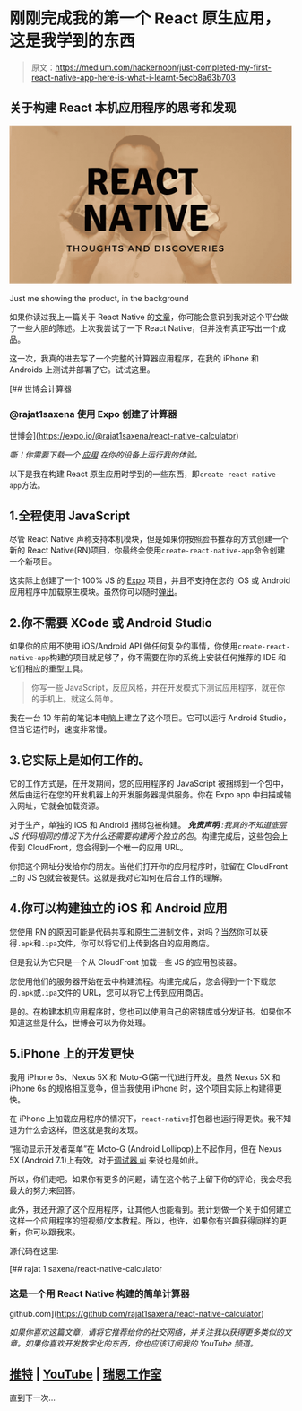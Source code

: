 # 刚刚完成我的第一个 React 原生应用，这是我学到的东西

> 原文：<https://medium.com/hackernoon/just-completed-my-first-react-native-app-here-is-what-i-learnt-5ecb8a63b703>

## 关于构建 React 本机应用程序的思考和发现

![](img/de3b527608cd5b2ccb039c04fb561a87.png)

Just me showing the product, in the background

如果你读过我上一篇关于 React Native 的[文章](https://hackernoon.com/to-go-or-not-to-go-react-native-e6f712739701)，你可能会意识到我对这个平台做了一些大胆的陈述。上次我尝试了一下 React Native，但并没有真正写出一个成品。

这一次，我真的进去写了一个完整的计算器应用程序，在我的 iPhone 和 Androids 上测试并部署了它。试试这里。

[](https://expo.io/@rajat1saxena/react-native-calculator) [## 世博会计算器

### @rajat1saxena 使用 Expo 创建了计算器

世博会](https://expo.io/@rajat1saxena/react-native-calculator) 

*嘶！你需要下载一个* [*应用*](https://itunes.apple.com/us/app/expo-client/id982107779?mt=8) *在你的设备上运行我的体验。*

以下是我在构建 React 原生应用时学到的一些东西，即`create-react-native-app`方法。

## 1.全程使用 JavaScript

尽管 React Native 声称支持本机模块，但是如果你按照脸书推荐的方式创建一个新的 React Native(RN)项目，你最终会使用`create-react-native-app`命令创建一个新项目。

这实际上创建了一个 100% JS 的 [Expo](https://expo.io/) 项目，并且不支持在您的 iOS 或 Android 应用程序中加载原生模块。虽然你可以随时[弹出](https://github.com/react-community/create-react-native-app/blob/master/EJECTING.md)。

## 2.你不需要 XCode 或 Android Studio

如果你的应用不使用 iOS/Android API 做任何复杂的事情，你使用`create-react-native-app`构建的项目就足够了，你不需要在你的系统上安装任何推荐的 IDE 和它们相应的重型工具。

> 你写一些 JavaScript，反应风格，并在开发模式下测试应用程序，就在你的手机上。就这么简单。

我在一台 10 年前的笔记本电脑上建立了这个项目。它可以运行 Android Studio，但当它运行时，速度非常慢。

## 3.它实际上是如何工作的。

它的工作方式是，在开发期间，您的应用程序的 JavaScript 被捆绑到一个包中，然后由运行在您的开发机器上的开发服务器提供服务。你在 Expo app 中扫描或输入网址，它就会加载资源。

对于生产，单独的 iOS 和 Android 捆绑包被构建。 ***免责声明*** *:我真的不知道底层 JS 代码相同的情况下为什么还需要构建两个独立的包*。构建完成后，这些包会上传到 CloudFront，您会得到一个唯一的应用 URL。

你把这个网址分发给你的朋友。当他们打开你的应用程序时，驻留在 CloudFront 上的 JS 包就会被提供。这就是我对它如何在后台工作的理解。

## 4.你可以构建独立的 iOS 和 Android 应用

您使用 RN 的原因可能是代码共享和原生二进制文件，对吗？[当然](https://docs.expo.io/versions/latest/guides/building-standalone-apps.html#building-standalone-apps)你可以获得`.apk`和`.ipa`文件，你可以将它们上传到各自的应用商店。

但是我认为它只是一个从 CloudFront 加载一些 JS 的应用包装器。

您使用他们的服务器开始在云中构建流程。构建完成后，您会得到一个下载您的`.apk`或`.ipa`文件的 URL，您可以将它上传到应用商店。

是的。在构建本机应用程序时，您也可以使用自己的密钥库或分发证书。如果你不知道这些是什么，世博会可以为你处理。

## 5.iPhone 上的开发更快

我用 iPhone 6s、Nexus 5X 和 Moto-G(第一代)进行开发。虽然 Nexus 5X 和 iPhone 6s 的规格相互竞争，但当我使用 iPhone 时，这个项目实际上构建得更快。

在 iPhone 上加载应用程序的情况下，`react-native`打包器也运行得更快。我不知道为什么会这样，但这就是我的发现。

“摇动显示开发者菜单”在 Moto-G (Android Lollipop)上不起作用，但在 Nexus 5X (Android 7.1)上有效。对于[调试器 ui](https://facebook.github.io/react-native/docs/debugging.html#chrome-developer-tools) 来说也是如此。

所以，你们走吧。如果你有更多的问题，请在这个帖子上留下你的评论，我会尽我最大的努力来回答。

此外，我还开源了这个应用程序，让其他人也能看到。我计划做一个关于如何建立这样一个应用程序的短视频/文本教程。所以，也许，如果你有兴趣获得同样的更新，你可以跟我来。

源代码在这里:

[](https://github.com/rajat1saxena/react-native-calculator) [## rajat 1 saxena/react-native-calculator

### 这是一个用 React Native 构建的简单计算器

github.com](https://github.com/rajat1saxena/react-native-calculator) 

*如果你喜欢这篇文章，请将它推荐给你的社交网络，并关注我以获得更多类似的文章。如果你喜欢开发数字化的东西，你也应该订阅我的 YouTube 频道。*

## [推特](https://twitter.com/rajat1saxena) | [YouTube](https://www.youtube.com/channel/UCUmQhjjF9bsIaVDJUHSIIKw) | [瑞恩工作室](https://medium.com/rayn-studios)

直到下一次…